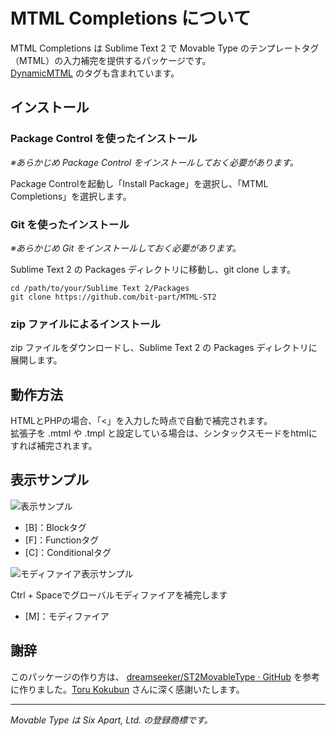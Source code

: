 # MTML Completions について

MTML Completions は Sublime Text 2 で Movable Type のテンプレートタグ（MTML）の入力補完を提供するパッケージです。  
[DynamicMTML](https://github.com/movabletype/DynamicMTML) のタグも含まれています。

## インストール

### Package Control を使ったインストール

_※あらかじめ Package Control をインストールしておく必要があります。_

Package Controlを起動し「Install Package」を選択し、「MTML Completions」を選択します。

### Git を使ったインストール

_※あらかじめ Git をインストールしておく必要があります。_

Sublime Text 2 の Packages ディレクトリに移動し、git clone します。

```
cd /path/to/your/Sublime Text 2/Packages
git clone https://github.com/bit-part/MTML-ST2
```

### zip ファイルによるインストール

zip ファイルをダウンロードし、Sublime Text 2 の Packages ディレクトリに展開します。

## 動作方法

HTMLとPHPの場合、「<」を入力した時点で自動で補完されます。  
拡張子を .mtml や .tmpl と設定している場合は、シンタックスモードをhtmlにすれば補完されます。

## 表示サンプル

![表示サンプル](http://bit-part.github.com/data/img_mtml-st2.png)

* [B]：Blockタグ
* [F]：Functionタグ
* [C]：Conditionalタグ

![モディファイア表示サンプル](http://bit-part.github.com/data/img_mtml-st2_modifier.png)

Ctrl + Spaceでグローバルモディファイアを補完します

* [M]：モディファイア

## 謝辞

このパッケージの作り方は、 [dreamseeker/ST2MovableType · GitHub](https://github.com/dreamseeker/ST2MovableType) を参考に作りました。[Toru Kokubun](https://github.com/dreamseeker) さんに深く感謝いたします。

---

_Movable Type は Six Apart, Ltd. の登録商標です。_
